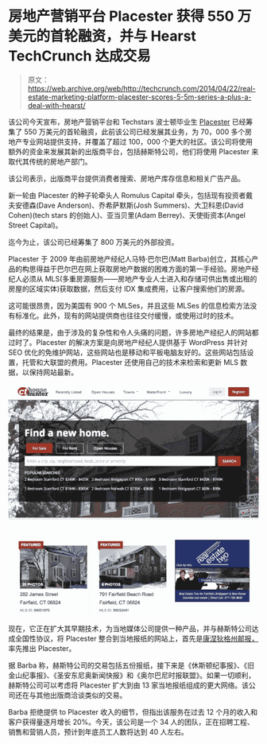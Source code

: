 # 房地产营销平台 Placester 获得 550 万美元的首轮融资，并与 Hearst TechCrunch 达成交易

> 原文：<https://web.archive.org/web/http://techcrunch.com/2014/04/22/real-estate-marketing-platform-placester-scores-5-5m-series-a-plus-a-deal-with-hearst/>

该公司今天宣布，房地产营销平台和 Techstars 波士顿毕业生 [Placester](https://web.archive.org/web/20230130234648/http://placester.com/) 已经筹集了 550 万美元的首轮融资，此前该公司已经发展其业务，为 70，000 多个房地产专业网站提供支持，并覆盖了超过 100，000 个更大的社区。该公司将使用额外的资金来发展其新的出版商平台，包括赫斯特公司，他们将使用 Placester 来取代其传统的房地产部门。

该公司表示，出版商平台提供消费者搜索、房地产库存信息和相关广告产品。

新一轮由 Placester 的种子轮牵头人 Romulus Capital 牵头，包括现有投资者戴夫安德森(Dave Anderson)、乔希萨默斯(Josh Summers)、大卫科恩(David Cohen)(tech stars 的创始人)、亚当贝里(Adam Berrey)、天使街资本(Angel Street Capital)。

迄今为止，该公司已经筹集了 800 万美元的外部投资。

Placester 于 2009 年由前房地产经纪人马特·巴尔巴(Matt Barba)创立，其核心产品的构思得益于巴尔巴在网上获取房地产数据的困难方面的第一手经验。房地产经纪人必须从 MLS(多重房源服务——房地产专业人士进入和存储可供出售或出租的房屋的区域实体)获取数据，然后支付 IDX 集成费用，让客户搜索他们的房源。

这可能很昂贵，因为美国有 900 个 MLSes，并且这些 MLSes 的信息检索方法没有标准化。此外，现有的网站提供商也往往交付缓慢，或使用过时的技术。

最终的结果是，由于涉及的复杂性和令人头痛的问题，许多房地产经纪人的网站都过时了。Placester 的解决方案是向房地产经纪人提供基于 WordPress 并针对 SEO 优化的免维护网站，这些网站也是移动和平板电脑友好的。这些网站包括设置，托管和大联盟的费用。Placester 还使用自己的技术来检索和更新 MLS 数据，以保持网站最新。

![HearstScreenshot](img/795ad79e6695c839413e88b04181131b.png)

现在，它正在扩大其早期技术，为当地媒体公司提供一种产品，并与赫斯特公司达成全国性协议，将 Placester 整合到当地报纸的网站上，首先是[康涅狄格州邮报，](https://web.archive.org/web/20230130234648/http://www.ctpost.com/news/)率先推出 Placester。

据 Barba 称，赫斯特公司的交易包括五份报纸，接下来是《休斯顿纪事报》、《旧金山纪事报》、《圣安东尼奥新闻快报》和《奥尔巴尼时报联盟》。如果一切顺利，赫斯特公司可以考虑将 Placester 扩大到由 13 家当地报纸组成的更大网络。该公司还在与其他出版商洽谈类似的交易。

Barba 拒绝提供 to Placester 收入的细节，但指出该服务在过去 12 个月的收入和客户获得量逐月增长 20%。今天，该公司是一个 34 人的团队，正在招聘工程、销售和营销人员，预计到年底员工人数将达到 40 人左右。